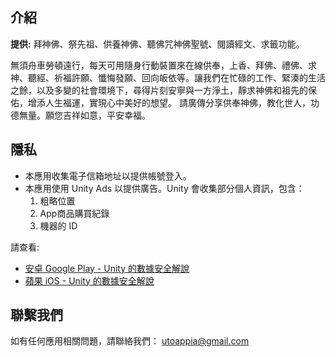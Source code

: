 ## 介紹
<b>提供:</b> 拜神佛、祭先祖、供養神佛、聽佛咒神佛聖號、閱讀經文、求籤功能。

無須舟車勞頓遠行，每天可用隨身行動裝置來在線供奉，上香、拜佛、禮佛、求神、聽經、祈福許願、懺悔發願、回向皈依等。讓我們在忙碌的工作、緊湊的生活之餘，以及多變的社會環境下，尋得片刻安寧與一方淨土，靜求神佛和祖先的保佑，增添人生福運，實現心中美好的想望。
請廣傳分享供奉神佛，教化世人，功德無量。願您吉祥如意，平安幸福。

## 隱私
- 本應用收集電子信箱地址以提供帳號登入。
- 本應用使用 Unity Ads 以提供廣告。Unity 會收集部分個人資訊，包含：
  1. 粗略位置
  2. App商品購買紀錄
  3. 機器的 ID
  
請查看:
  - [安卓 Google Play - Unity 的數據安全解說](https://docs.unity.com/ads/zh-cn/manual/GoogleDataSafety)
  - [蘋果 iOS - Unity 的數據安全解說](https://docs.unity.com/ads/en/manual/ApplePrivacySurvey)
  

## 聯繫我們
如有任何應用相關問題，請聯絡我們： utoappia@gmail.com
